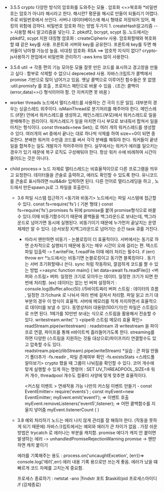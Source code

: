 - 3.5.5 crypto
  다양한 방식의 암호화를 도와주는 모듈 . 암호화 <=>복호화 \*비밀번호는 암호가 아니라 해시라고 한다.
  해시란? 평문을 해시로 만들어 되돌리기 어렵다.주로 비밀번호에서 쓰인다. 서버나 데이터베이스에 해시 형태로 저장되어 있어, 해킹의 위험에 강하다.
  비밀번호 암호화 하는 방법 두가지 1. createHash알고리즘 --> 사용할 해시 알고리즘을 넣는다. 2. pbkdf2, bcrypt, scypt 등..노드에서는 pbkdf2, scypt 지원
  대칭형 암호화 : createCipheriv 사용. 암호화할때와 복호화 할 떄 같은 key를 사용. 프론트와 서버와 key를 공유한다. 프론트에 key를 두면 해커들이 낚아챌 가능성 높음.
  비대칭 암호화: RSA
  ==> 암호학 지식이 없다? crypto-js사용하기
  현업에서 비밀번화 관리하기 -aws kms 많이 사용한다.

- 3.5.6 util -> 각종 편의 기능 모아둔 모듈
  잘못 만든 코드를 표시하고 경고창을 만들고 싶다 : 함부로 삭제할 수 없으니 depreceted 사용.
  자바스크립트가 콜백에서 promise 기반으로 많이 넘어가고 있음. 옛날 콜백으로 이루어진 함수들은 못 없앰 :util.promisfy 를 호출 , 프로미스 패턴으로 바꿀 수 있음 . (조건: 콜백이 (error,data)=>{} 형식이어야 함. 안 지켜지면 못 바꿈 )

- worker threads
  노드에서 멀티스레드를 사용하는 건 극히 드문 일임. 대부분의 경우는 싱글스레드 위주이다. isMainThread로 분기처리를 해주어야 한다.
  메인스레드 (if문) 안에서 워커스레드를 생성하고, 메인스레드(부모)에서 워커스레드로 일을 분배해주는 원리이다. 워커스레드가 일을 마치면 다시 부모로 보내줘서 합쳐서 일을 마치는 형식이다.
  const threads=new Set(); 로 여러 개의 워커스레드를 생성할 수 있다. 여러개의 wt 중에서 끝나는 대로 하나씩 삭제를 하여 size==0이 되면 종료한다.
  분배한 워커의 수만큼 코드를 써서 각각 분배를 해줘야 한다. 워커들이 끝낸 일을 합쳐주는 일도 개발자가 적어주어야 한다. 실무에서는 워커가 에러를 일으키는 경우가 있기 때문에 복구 로직도 구성해둬야 한다. 항상 워커 수에 비례하여 시간이 줄어드는 것은 아니다.

- child process-> 노드 자체로 멀티스레드는 비효율적이므로 다른 프로그램을 띄우고 요청한다. 데이터들을 콘솔로 출력하고, 에러도 확인할 수 있도록 한다.
  유니코드를 콘솔로 표시하려면 nul&&dir 입력하면 된다. 다른 언어로 멀티스레딩을 하고 , 노드에서 만든spawn.js로 그 파일을 호출한다.

  - 3.6 파일 시스템 접근하기
    <동기와 비동기>
    노드에서는 파일 시스템에 접근할 수 있다.
    const fs=require('fs') ( 기본 형태 ) const fs=require('fs').promises
    fs 뒤에 promise를 붙여 promise형식으로 바꿀 수 있다.이때 비동기함수이기 때문에 콜백들을 백그라운드로 보내는데, 백그라운드로 넘어가면 동시에 실행된다. 비동기이기 때문에 누가먼저 끝날지는 운영체제만 알 수 있다. (순서보장 X)백그라운드로 넘어가는 순간 task 큐를 거친다.

    - 따라서 왠만하면 비동기 - 논블로킹이 더 효율적이다. 서버에서는 동기로 하면 순차적으로 실행되기 때문에 동기는 매우 시간이 오래 걸리는 편.
      텍스트 파일 입출력 -> f.writeFile, f.readFile 이때 에러 처리는 필수다. if (err) throw err \*노드에서는 비동기면 논블로킹이고 동기면 블록킹이다 . 동기는 서버 초기화할때나 쓴다.
      sync 처럼 작동하되, 깔끔하게 코드를 짤 수 있는 방법 =>async function main() { let data=await fs.readFile()}
      <버퍼와 스트림>
      버퍼: 일정한 크기로 모아두는 데이터. 일정한 크기가 되면 한 번에 처리함.
      (ex) 데이터는 없는 빈 버퍼 설정하기 : console.log(Buffer.alloc(5)) //5바이트짜리 버퍼
      스트림 : 데이터의 흐름 , 일정한 크기chunk 로 나눠서 여러 번에 걸쳐서 처리함. 파일 읽고 쓰기 대부분의 경우 이 방식이 효율적. 서버에 메모리를 적게 차지하면서 효율적으로 데이터를 보낼 수 있다. 동영상처러 대용량(100기가)인 파일은 스트림으로 쓰면 된다. 1메가를 10만번 보내는 식으로 스트림을 활용해서 전송할 수 있다. writestream.write(' ')
      <pipe와 스트림 메모리 효율 확인>
      readStream.pipe(writestream) : readstream 과 writestream 을 파이프로 연결, 파이프를 통해 n바이트씩 흘러들어가도록 한다. streaming를 하면 다양한 (스트림을 지원하는 것들 대상으로)파이프끼리 연결할수도 있고 압축할 수도 있다. readstream.pipe(zlibStream).pipe(writeStream) \*실습 : 큰 파일 만들기
      폴더추가 -fs.readir , 파일 존재여부 확인 -fs.existsStats
      <스레드풀 알아보기>
      crypto 했을 때 그룹이 나눠짐을 확인할 수 있다. 코어 개수에 맞게 실행할 수 있게 하는 명령어 : SET UV_THREADPOOL_SIZE=8
      워커 개수, threadpool 개수도 컴퓨터 사양에 맞게 맞추면 효율적이다.

      <커스텀 이벤트 > 연쇄작용 가능
      나만의 커스텀 이벤트 만들기 - const EventEmitter= require('events') ; const myEvent=new EventEmitter;
      myEvent.emit('event1'); => 이벤트 호출
      myEvent.removeListeners('event5',listener); => 어떤 콜백함수를 지울지 넣어줌
      myEvent.listenerCount ( )

  - 3.8 예외 처리하기
    노드는 에러 나지 않게 관리를 잘 해줘야 한다. (작동을 못하게 되기 때문에)
    자바스크립트에서는 예외와 에러가 큰 차이가 없음 . 가장 쉬운 방법은 trycatch 로 에러나는 부분을 캐치함.
    promise 에다가 캐치 안 붙이면 발생하는 에러 -> unhandledPromiseRejectionWarning
    promise -> 왠만하면 캐치 붙이기

    에러를 기록해주는 용도 : process.on('uncaughtExcetion', (err))=> console.log('에러',err) 에러 내용 기록 용으로만 쓰는게 좋음. 에러가 났을 떄
    빠르게 코드 자체를 고치는게 중요함.

    프로세스 종료하기 : netstat -ano |findstr 포트 $taskill/pid 프로세스아이디 /f (강제종료)
